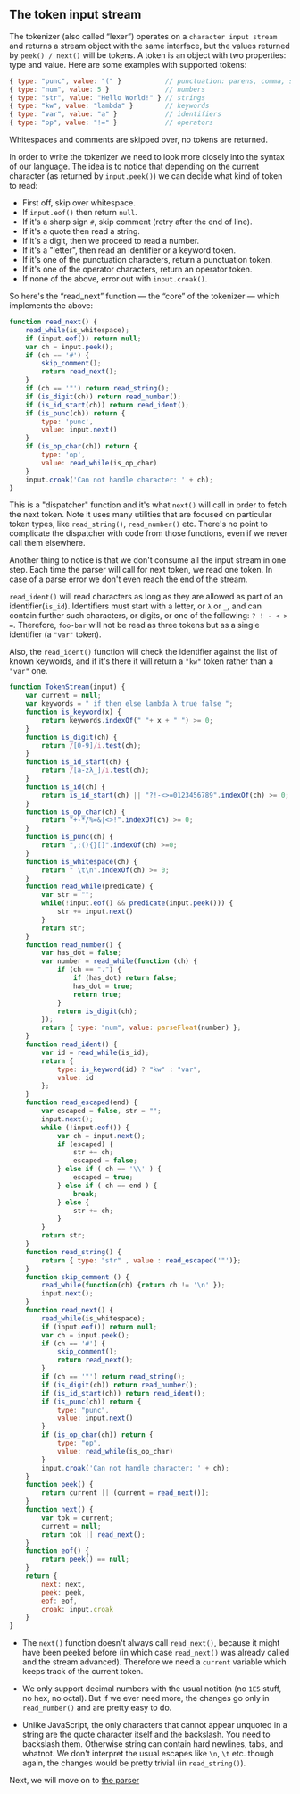 ## The token input stream

The tokenizer (also called “lexer”) operates on a `character input stream` and returns a stream object with the same interface, but the values returned by `peek() / next()` will be tokens. A token is an object with two properties: type and value. Here are some examples with supported tokens:

```javascript
{ type: "punc", value: "(" }           // punctuation: parens, comma, semicolon etc.
{ type: "num", value: 5 }              // numbers
{ type: "str", value: "Hello World!" } // strings
{ type: "kw", value: "lambda" }        // keywords
{ type: "var", value: "a" }            // identifiers
{ type: "op", value: "!=" }            // operators
```

Whitespaces and comments are skipped over, no tokens are returned.

In order to write the tokenizer we need to look more closely into the syntax of our language. The idea is to notice that depending on the current character (as returned by `input.peek()`) we can decide what kind of token to read:

- First off, skip over whitespace.
- If `input.eof()` then return `null`.
- If it's a sharp sign `#`, skip comment (retry after the end of line).
- If it's a quote then read a string.
- If it's a digit, then we proceed to read a number.
- If it's a "letter", then read an identifier or a keyword token.
- If it's one of the punctuation characters, return a punctuation token.
- If it's one of the operator characters, return an operator token.
- If none of the above, error out with `input.croak()`.

So here's the “read_next” function — the “core” of the tokenizer — which implements the above:

```javascript
function read_next() {
    read_while(is_whitespace);
    if (input.eof()) return null;
    var ch = input.peek();
    if (ch == '#') {
        skip_comment();
        return read_next();
    }
    if (ch == '"') return read_string();
    if (is_digit(ch)) return read_number();
    if (is_id_start(ch)) return read_ident();
    if (is_punc(ch)) return {
        type: 'punc',
        value: input.next()
    }
    if (is_op_char(ch)) return {
        type: 'op',
        value: read_while(is_op_char)
    }
    input.croak('Can not handle character: ' + ch);
}
```

This is a "dispatcher" function and it's what `next()` will call in order to fetch the next token. Note it uses many utilities that are focused on particular token types, like `read_string()`, `read_number()` etc. There's no point to complicate the dispatcher with code from those functions, even if we never call them elsewhere.

Another thing to notice is that we don't consume all the input stream in one step. Each time the parser will call for next token, we read one token. In case of a parse error we don't even reach the end of the stream.

`read_ident()` will read characters as long as they are allowed as part of an identifier(`is_id`). Identifiers must start with a letter, or `λ` or `_`, and can contain further such characters, or digits, or one of the following: `? ! - < > =`. Therefore, `foo-bar` will not be read as three tokens but as a single identifier (a `"var"` token).

Also, the `read_ident()` function will check the identifier against the list of known keywords, and if it's there it will return a `"kw"` token rather than a `"var"` one.

```javascript
function TokenStream(input) {
    var current = null;
    var keywords = " if then else lambda λ true false ";
    function is_keyword(x) {
        return keywords.indexOf(" "+ x + " ") >= 0;
    }
    function is_digit(ch) {
        return /[0-9]/i.test(ch);
    }
    function is_id_start(ch) {
        return /[a-zλ_]/i.test(ch);
    }
    function is_id(ch) {
        return is_id_start(ch) || "?!-<>=0123456789".indexOf(ch) >= 0;
    }
    function is_op_char(ch) {
        return "+-*/%=&|<>!".indexOf(ch) >= 0;
    }
    function is_punc(ch) {
        return ",;(){}[]".indexOf(ch) >=0;
    }
    function is_whitespace(ch) {
        return " \t\n".indexOf(ch) >= 0;
    }
    function read_while(predicate) {
        var str = "";
        while(!input.eof() && predicate(input.peek())) {
            str += input.next()
        }
        return str;
    }
    function read_number() {
        var has_dot = false;
        var number = read_while(function (ch) {
            if (ch == ".") {
                if (has_dot) return false;
                has_dot = true;
                return true;
            }
            return is_digit(ch);
        });
        return { type: "num", value: parseFloat(number) };
    }
    function read_ident() {
        var id = read_while(is_id);
        return {
            type: is_keyword(id) ? "kw" : "var",
            value: id
        };
    }
    function read_escaped(end) {
        var escaped = false, str = "";
        input.next();
        while (!input.eof()) {
            var ch = input.next();
            if (escaped) {
                str += ch;
                escaped = false;
            } else if ( ch == '\\' ) {
                escaped = true;
            } else if ( ch == end ) {
                break;
            } else {
                str += ch;
            }
        }
        return str;
    }
    function read_string() {
        return { type: "str" , value : read_escaped('"')};
    }
    function skip_comment () {
        read_while(function(ch) {return ch != '\n' });
        input.next();
    }
    function read_next() {
        read_while(is_whitespace);
        if (input.eof()) return null;
        var ch = input.peek();
        if (ch == '#') {
            skip_comment();
            return read_next();
        }
        if (ch == '"') return read_string();
        if (is_digit(ch)) return read_number();
        if (is_id_start(ch)) return read_ident();
        if (is_punc(ch)) return {
            type: "punc",
            value: input.next()
        }
        if (is_op_char(ch)) return {
            type: "op",
            value: read_while(is_op_char)
        }
        input.croak('Can not handle character: ' + ch);
    }
    function peek() {
        return current || (current = read_next());
    }
    function next() {
        var tok = current;
        current = null;
        return tok || read_next();
    }
    function eof() {
        return peek() == null;
    }
    return {
        next: next,
        peek: peek,
        eof: eof,
        croak: input.croak
    }
}
```

- The `next()` function doesn't always call `read_next()`, because it might have been peeked before (in which case `read_next()` was already called and the stream advanced). Therefore we need a `current` variable which keeps track of the current token.

- We only support decimal numbers with the usual notition (no `1E5` stuff, no hex, no octal). But if we ever need more, the changes go only in `read_number()` and are pretty easy to do.

- Unlike JavaScript, the only characters that cannot appear unquoted in a string are the quote character itself and the backslash. You need to backslash them. Otherwise string can contain hard newlines, tabs, and whatnot. We don't interpret the usual escapes like `\n`, `\t` etc. though again, the changes would be pretty trivial (in `read_string()`).

Next, we will move on to [the parser](./the-parser.md)
